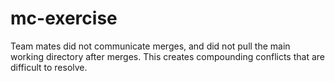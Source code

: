 # mc-exercise

Team mates did not communicate merges, and did not pull the main working directory after merges. This creates compounding conflicts that are difficult to resolve. 